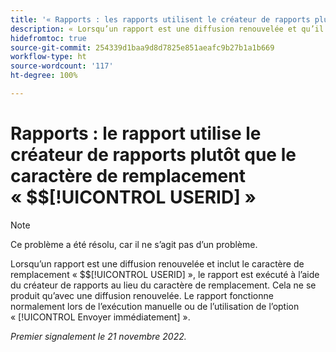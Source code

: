 ```yaml
---
title: '« Rapports : les rapports utilisent le créateur de rapports plutôt que le caractère de remplacement $$USERID »'
description: « Lorsqu’un rapport est une diffusion renouvelée et qu’il contient le caractère de remplacement « $$USERID », il est exécuté à l’aide du créateur du rapport au lieu du caractère de remplacement. Cela ne se produit qu’avec une diffusion renouvelée. Le rapport fonctionne normalement lors de l’exécution manuelle ou de l’utilisation de l’option « Envoyer immédiatement ». »
hidefromtoc: true
source-git-commit: 254339d1baa9d8d7825e851aeafc9b27b1a1b669
workflow-type: ht
source-wordcount: '117'
ht-degree: 100%

---
```



# Rapports : le rapport utilise le créateur de rapports plutôt que le caractère de remplacement « $$[!UICONTROL USERID] »

>[!NOTE]
>
>Ce problème a été résolu, car il ne s’agit pas d’un problème.

Lorsqu’un rapport est une diffusion renouvelée et inclut le caractère de remplacement « $$[!UICONTROL USERID] », le rapport est exécuté à l’aide du créateur de rapports au lieu du caractère de remplacement. Cela ne se produit qu’avec une diffusion renouvelée. Le rapport fonctionne normalement lors de l’exécution manuelle ou de l’utilisation de l’option « [!UICONTROL Envoyer immédiatement] ».

_Premier signalement le 21 novembre 2022._

